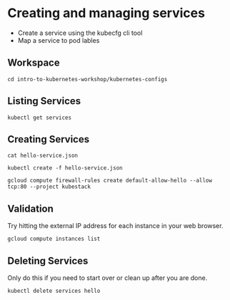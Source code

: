 # Creating and managing services

* Create a service using the kubecfg cli tool
* Map a service to pod lables

## Workspace

```
cd intro-to-kubernetes-workshop/kubernetes-configs
```

## Listing Services

```
kubectl get services
```

## Creating Services

```
cat hello-service.json
```

```
kubectl create -f hello-service.json
```

```
gcloud compute firewall-rules create default-allow-hello --allow tcp:80 --project kubestack
```

## Validation

Try hitting the external IP address for each instance in your web browser.

```
gcloud compute instances list
```

## Deleting Services

Only do this if you need to start over or clean up after you are done.

```
kubectl delete services hello
```
